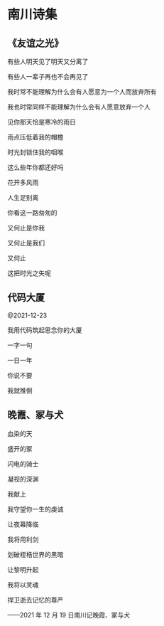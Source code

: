 # 南川诗集

## 《友谊之光》

有些人明天见了明天又分离了

有些人一辈子再也不会再见了

我时常不能理解为什么会有人愿意为一个人而放弃所有

我也时常同样不能理解为什么会有人愿意放弃一个人

见你那天恰是寒冷的雨日

雨点压低着我的帽檐

时光封锁住我的咽喉

这么些年你都还好吗

花开多风雨

人生足别离

你看这一路匆匆的

又何止是你我

又何止是我们

又何止

这把时光之矢呢

## 代码大厦

@2021-12-23

我用代码筑起思念你的大厦

一字一句

一日一年

你说不要

我就推倒

## 晚霞、冢与犬

血染的天

盛开的冢

闪电的骑士

凝视的深渊

我献上

我守望你一生的虔诚

让夜幕降临

我将用利剑

划破桎梏世界的黑暗

让黎明升起

我将以灵魂

捍卫逝去记忆的尊严

——2021 年 12 月 19 日南川记晚霞、冢与犬
